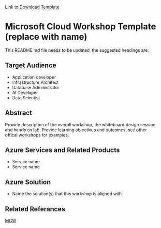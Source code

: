 Link to [Download Template](https://github.com/Microsoft/MCW-Template-Cloud-Workshop/archive/master.zip)

# Microsoft Cloud Workshop Template (replace with name)

This README.md file needs to be updated, the suggested headings are:

## Target Audience
- Application developer
- Infrastructure Architect
- Database Administrator
- AI Developer
- Data Scientist

## Abstract

Provide description of the overall workshop, the whiteboard design session and hands on lab.  Provide learning objectives and outcomes, see other offical workshops for examples.

## Azure Services and Related Products
- Service name
- Service name

## Azure Solution
- Name the solution(s) that this workshop is aligned with

## Related Referances
[MCW](https://github.com/Microsoft/MCW)
